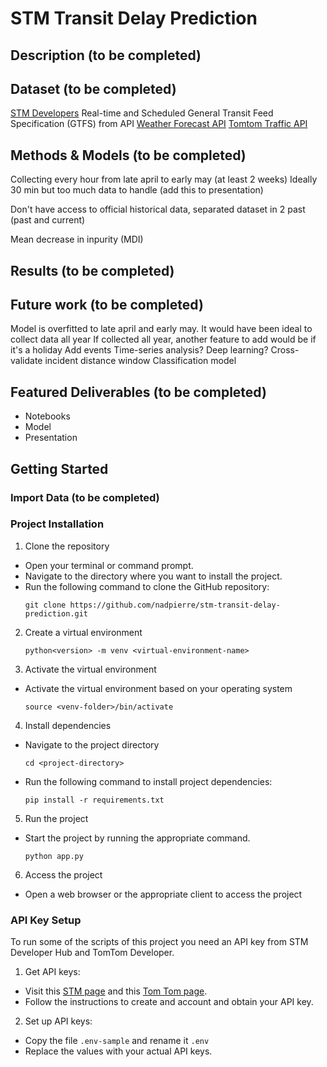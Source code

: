 # STM Transit Delay Prediction

## Description (to be completed)

## Dataset (to be completed)

[STM Developers](https://www.stm.info/en/about/developers)
Real-time and Scheduled General Transit Feed Specification (GTFS) from API
[Weather Forecast API](https://open-meteo.com/en/docs)
[Tomtom Traffic API](https://developer.tomtom.com/)

## Methods & Models (to be completed)

Collecting every hour from late april to early may (at least 2 weeks)
Ideally 30 min but too much data to handle (add this to presentation)

Don't have access to official historical data, separated dataset in 2 past (past and current)

Mean decrease in inpurity (MDI)

## Results (to be completed)

## Future work (to be completed)

Model is overfitted to late april and early may. It would have been ideal to collect data all year
If collected all year, another feature to add would be if it's a holiday
Add events
Time-series analysis?
Deep learning?
Cross-validate incident distance window
Classification model

## Featured Deliverables (to be completed)

- Notebooks
- Model
- Presentation

## Getting Started

### Import Data (to be completed)

### Project Installation

1. Clone the repository

- Open your terminal or command prompt.
- Navigate to the directory where you want to install the project.
- Run the following command to clone the GitHub repository:
  ```
  git clone https://github.com/nadpierre/stm-transit-delay-prediction.git
  ```

2. Create a virtual environment
   ```
   python<version> -m venv <virtual-environment-name>
   ```
3. Activate the virtual environment

- Activate the virtual environment based on your operating system
  ```
  source <venv-folder>/bin/activate
  ```

4. Install dependencies

- Navigate to the project directory
  ```
  cd <project-directory>
  ```
- Run the following command to install project dependencies:
  ```
  pip install -r requirements.txt
  ```

5. Run the project

- Start the project by running the appropriate command.
  ```
  python app.py
  ```

6. Access the project

- Open a web browser or the appropriate client to access the project

### API Key Setup

To run some of the scripts of this project you need an API key from STM Developer Hub and TomTom Developer.

1. Get API keys:

- Visit this [STM page](https://www.stm.info/en/about/developers/faq-new-api-hub) and this [Tom Tom page](https://developer.tomtom.com/knowledgebase/platform/articles/how-to-get-an-tomtom-api-key/).
- Follow the instructions to create and account and obtain your API key.

2. Set up API keys:

- Copy the file `.env-sample` and rename it `.env`
- Replace the values with your actual API keys.

